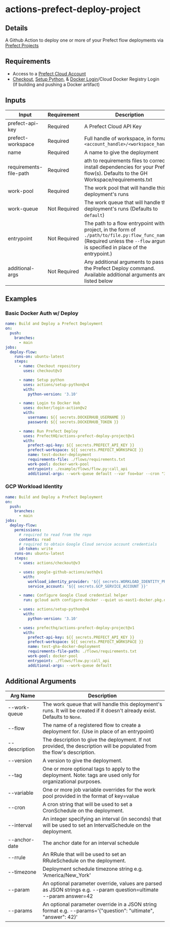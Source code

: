 # actions-prefect-deploy-project
## Details
A Github Action to deploy one or more of your Prefect flow deployments via [Prefect Projects](https://docs.prefect.io/latest/concepts/projects/#projects)

## Requirements
- Access to a [Prefect Cloud Account](https://docs.prefect.io/latest/ui/cloud/#welcome-to-prefect-cloud)
- [Checkout](https://github.com/actions/checkout), [Setup Python](https://github.com/actions/setup-python), & [Docker Login](https://github.com/marketplace/actions/docker-login)/Cloud Docker Registry Login (If building and pushing a Docker artifact)

## Inputs
| Input                  | Requirement  | Description                                                                                                                                                                        |
|------------------------|--------------|------------------------------------------------------------------------------------------------------------------------------------------------------------------------------------|
| prefect-api-key        | Required     | A Prefect Cloud API Key                                                                                                                                                            |
| prefect-workspace      | Required     | Full handle of workspace, in format `<account_handle>/<workspace_handle>`                                                                                                          |
| name                   | Required     | A name to give the deployment                                                                                                                                                      |
| requirements-file-path | Required     | ath to requirements files to correctly install dependencies for your Prefect flow(s).  Defaults to the GH Workspace/requirements.txt                                               |
| work-pool              | Required     | The work pool that will handle this deployment's runs                                                                                                                              |
| work-queue             | Not Required     | The work queue that will handle this deployment's runs (Defaults to `default`)                                                                                                     |
| entrypoint             | Not Required | The path to a flow entrypoint within a project, in the form of `./path/to/file.py:flow_func_name` (Required unless the `--flow` argument is specified in place of the entrypoint.) |
| additional-args        | Not Required | Any additional arguments to pass to the Prefect Deploy command. Available additional arguments are listed below                                                                    |

## Examples
### Basic Docker Auth w/ Deploy
```yaml
name: Build and Deploy a Prefect Deployment
on:
  push:
    branches:
      - main
jobs:
  deploy-flow:
    runs-on: ubuntu-latest
    steps:
      - name: Checkout repository
        uses: checkout@v3

      - name: Setup python
        uses: actions/setup-python@v4
        with:
          python-version: '3.10'

      - name: Login to Docker Hub
        uses: docker/login-action@v2
        with:
          username: ${{ secrets.DOCKERHUB_USERNAME }}
          password: ${{ secrets.DOCKERHUB_TOKEN }}

      - name: Run Prefect Deploy
        uses: PrefectHQ/actions-prefect-deploy-project@v1
        with:
          prefect-api-key: ${{ secrets.PREFECT_API_KEY }}
          prefect-workspace: ${{ secrets.PREFECT_WORKSPACE }}
          name: test-docker-deployment
          requirements-file: ./flows/requirements.txt
          work-pool: docker-work-pool
          entrypoint: ./example/flows/flow.py:call_api
          additional-args: --work-queue default --var foo=bar --cron "30 19 * * 0"
```
### GCP Workload Identity 
```yaml
name: Build and Deploy a Prefect Deployment
on:
  push:
    branches:
      - main
jobs:
  deploy-flow:
    permissions:
      # required to read from the repo
      contents: read
      # required to obtain Google Cloud service account credentials
      id-token: write
    runs-on: ubuntu-latest
    steps:
      - uses: actions/checkout@v3

      - uses: google-github-actions/auth@v1
        with:
          workload_identity_provider: '${{ secrets.WORKLOAD_IDENTITY_PROVIDER }}'
          service_account: '${{ secrets.GCP_SERVICE_ACCOUNT }}'

      - name: Configure Google Cloud credential helper
        run: gcloud auth configure-docker --quiet us-east1-docker.pkg.dev

      - uses: actions/setup-python@v4
        with:
          python-version: '3.10'

      - uses: prefecthq/actions-prefect-deploy-project@v1
        with:
          prefect-api-key: ${{ secrets.PREFECT_API_KEY }}
          prefect-workspace: ${{ secrets.PREFECT_WORKSPACE }}
          name: test-gha-docker-deployment
          requirements-file-path: ./flows/requirements.txt
          work-pool: docker-pool
          entrypoint: ./flows/flow.py:call_api
          additional-args: --work-queue default
```
## Additional Arguments
| Arg Name      | Description                                                                                                             |
|---------------|-------------------------------------------------------------------------------------------------------------------------|
| --work-queue  | The work queue that will handle this deployment's runs. It will be created if it doesn't already exist. Defaults to `None`. |
| --flow        | The name of a registered flow to create a deployment for. (Use in place of an entrypoint)                               |
| --description | The description to give the deployment. If not provided, the description will be populated from the flow's description. |
| --version     | A version to give the deployment.                                                                                       |
| --tag         | One or more optional tags to apply to the deployment. Note: tags are used only for organizational purposes.             |
| --variable    | One or more job variable overrides for the work pool provided in the format of key=value                                |
| --cron        | A cron string that will be used to set a CronSchedule on the deployment.                                                |
| --interval    | An integer specifying an interval (in seconds) that will be used to set an IntervalSchedule on the deployment.          |
| --anchor-date | The anchor date for an interval schedule                                                                                |
| --rrule       | An RRule that will be used to set an RRuleSchedule on the deployment.                                                   |
| --timezone    | Deployment schedule timezone string e.g. 'America/New_York'                                                             |
| --param       | An optional parameter override, values are parsed as JSON strings e.g. --param question=ultimate --param answer=42      |
| --params      | An optional parameter override in a JSON string format e.g. --params='{"question": "ultimate", "answer": 42}'           |
